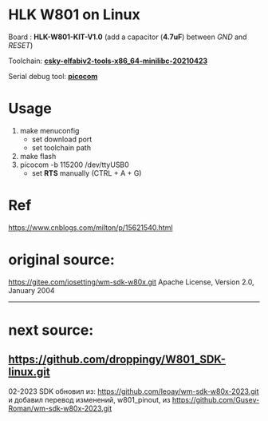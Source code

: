 # HLK W801 on Linux

Board : **HLK-W801-KIT-V1.0** (add a capacitor (**4.7uF**) between *GND* and *RESET*)

Toolchain: [**csky-elfabiv2-tools-x86_64-minilibc-20210423**](https://github.com/droppingy/hlk-w80x-toolchain)

Serial debug tool: [**picocom**](https://github.com/npat-efault/picocom) 

# Usage
1. make menuconfig
    - set download port
    - set toolchain path
2. make flash
3. picocom -b 115200 /dev/ttyUSB0
    - set **RTS** manually (CTRL + A + G)

# Ref
https://www.cnblogs.com/milton/p/15621540.html




# original source:
https://gitee.com/iosetting/wm-sdk-w80x.git
Apache License, Version 2.0, January 2004



-------

# next source:
https://github.com/droppingy/W801_SDK-linux.git
-------

02-2023 SDK обновил из:
https://github.com/leoay/wm-sdk-w80x-2023.git
и добавил перевод изменений, w801_pinout, из
https://github.com/Gusev-Roman/wm-sdk-w80x-2023.git




